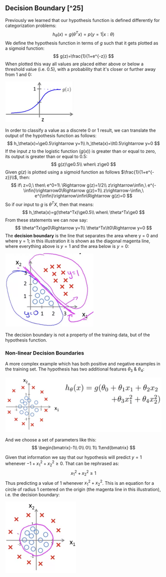 ## Decision Boundary [^25]

Previously we learned that our hypothesis function is defined differently for categorization problems:
$$
h_\theta(x)=g(\theta^Tx)=p(y=1|x:\theta)
$$
We define the hypothesis function in terms of $g$ such that it gets plotted as a sigmoid function:
$$
g(z)=\frac{1}{1+e^{-z}}
$$
When plotted this way all values are placed either above or below a threshold value (i.e. 0.5), with a probability that it's closer or further away from 1 and 0:

<img src="03-decision-boundary.assets/image-20210309065742040.png" alt="image-20210309065742040" style="zoom: 33%;" />

In order to classify a value as a discrete 0 or 1 result, we can translate the output of the hypothesis function as follows:
$$
h_\theta(x)=\ge0.5\rightarrow y=1\\
h_\theta(x)=\lt0.5\rightarrow y=0
$$
If the input $z$ to the logistic function ($g(x)$) is greater than or equal to zero, its output is greater than or equal to 0.5:
$$
g(z)\ge0.5\\
when\ z\ge0
$$
Given $g(z)$ is plotted using a sigmoid function as follows $\frac{1}{1+e^{-z}}\\$, then:
$$
if\ z=0,\ then\ e^0=1\ \Rightarrow g(z)=1/2\\
z\rightarrow\infin,\ e^{-\infin}\rightarrow0\Rightarrow g(z)=1\\
z\rightarrow-\infin,\ e^{\infin}\rightarrow\infin\Rightarrow g(z)=0
$$
So if our input to $g$ is $\theta^TX$, then that means:
$$
h_\theta(x)=g(\theta^Tx)\ge0.5\\
when\ \theta^Tx\ge0
$$
From these statements we can now say:
$$
\theta^Tx\ge0\Rightarrow y=1\\
\theta^Tx\lt0\Rightarrow y=0
$$
The **decision boundary** is the line that separates the area where y = 0 and where y = 1; in this illustration it is shown as the diagonal magenta line, where everything above is $y=1$ and the area below is $y=0$:

<img src="03-decision-boundary.assets/image-20210309072426241.png" alt="image-20210309072426241" style="zoom:50%;" />

The decision boundary is not a property of the training data, but of the hypothesis function.

### Non-linear Decision Boundaries

A more complex example which has both positive and negative examples in the training set.  The hypothesis has two additional features $\theta_3$ & $\theta_4$:

<img src="03-decision-boundary.assets/image-20210309073449835.png" alt="image-20210309073449835" style="zoom:50%;" />

And we choose a set of parameters like this:
$$
\begin{bmatrix}-1\\ 0\\ 0\\ 1\\ 1\end{bmatrix}
$$


Given that information we say that our hypothesis will predict $y=1$ whenever $-1+x^2_1+x^2_2\ge0$.  That can be rephrased as:
$$
x^2_1+x^2_2\ge1
$$
Thus predicting a value of 1 whenever $x^2_1+x^2_2$.  This is an equation for a circle of radius 1 centered on the origin (the magenta line in this illustration), i.e. the decision boundary:

<img src="03-decision-boundary.assets/image-20210309074320334.png" alt="image-20210309074320334" style="zoom:50%;" />
